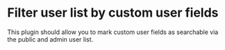 # Filter user list by custom user fields

This plugin should allow you to mark custom user fields as searchable via the public and admin user list.
